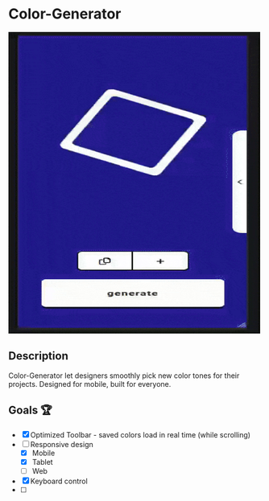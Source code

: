 # Color-Generator
<img src="./generator.gif" alt="GIF" width="500" height="600">

## Description
Color-Generator let designers smoothly pick new color tones for their projects. 
Designed for mobile, built for everyone.


## Goals 🏆
* [x] Optimized Toolbar - saved colors load in real time (while scrolling)
* [ ] Responsive design
  * [x] Mobile
  * [x] Tablet
  * [ ] Web 
* [x] Keyboard control
* [ ] 
